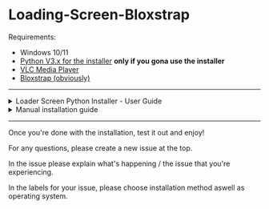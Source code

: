 # Loading-Screen-Bloxstrap

Requirements:
- Windows 10/11
- [Python V3.x for the installer](https://www.python.org/downloads/)
**only if you gona use the installer**
- [VLC Media Player](https://www.videolan.org/vlc/)
- [Bloxstrap (obviously)](https://github.com/pizzaboxer/bloxstrap)
---
<details>
<summary>Loader Screen Python Installer - User Guide</summary>

## Required Libraries

Before running the script, ensure you have the necessary libraries installed. Use the following command to install them if they are not already available:

```bash
pip install pillow
```

## Steps to use `installer.py`

### Preparation

1. Ensure you have the `installer.py` file on your computer.
2. Have a video file ready that you want to use as a loading screen.

### Running the Script

1. Open a terminal or command prompt.
2. Navigate to the directory where `installer.py` is located.
3. Run the script with the command:
    ```bash
    python installer.py
    ```

### Using the Graphical Interface

1. A window titled "Loader Screen Installer" will open.
2. You will see three main options:
    1. **Install/Change**
    2. **Uninstall**
    3. **Cancel**

### Installing or Changing the Loading Screen

1. Click on **Install/Change**.
2. Select the video file you want to use as a loading screen.
3. If VLC is not installed, you will be given the option to install it or manually select its location.

### Uninstalling the Loading Screen

1. If you want to remove the custom loading screen, click on **Uninstall**.

### Canceling the Operation

1. If you decide not to perform any action, you can click on **Cancel** or close the window.

### Reviewing the Logs

1. After each operation, a window with the installation logs will be displayed.
2. Review this information to ensure everything has been done correctly.

### Finishing

1. Close the log window to end the process.

## Additional Notes

- The script will automatically detect your system language and display the interface in English or Spanish accordingly.
- If you encounter any issues, check the logs for more information about what might have gone wrong.
- Any error that the console presents can be reported in the repository.

</details>
<!-- Manual installation guide -->
<details>
<summary>Manual installation guide</summary>
For the people that just don't like it the easy way...

# Script Setup
1. Download the "Intro.ps1" file
2. Open it in the text editor of your choice
3. At the top, replace [INSERT VIDEO PATH] with the file path to your video
4. If your VLC Media Player is in (x86) then add it into the $vlcPath vairable
5. Save the file

# Integration Setup Guide
1. Open Bloxstrap Menu
2. Scroll down to "Custom Integrations"
3. Click "New"
4. Set this as the Application Location: `C:\Windows\System32\WindowsPowerShell\v1.0\powershell.exe`
5. In the Launch Arguments, add this: `powershell -ExecutionPolicy Bypass -File ` and add the Path to the .ps1 file after it
6. Click "Save"
</details>

---

<!-- End of README -->

Once you're done with the installation, test it out and enjoy!

For any questions, please create a new issue at the top.

In the issue please explain what's happening / the issue that you're experiencing.

In the labels for your issue, please choose installation method aswell as operating system.
